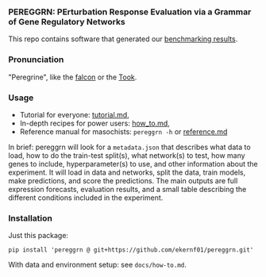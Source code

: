 ### PEREGGRN: PErturbation Response Evaluation via a Grammar of Gene Regulatory Networks

This repo contains software that generated our [benchmarking results](https://github.com/ekernf01/perturbation_benchmarking).

### Pronunciation

"Peregrine", like the [falcon](https://en.wikipedia.org/wiki/Peregrine_falcon) or the [Took](https://en.wikipedia.org/wiki/Pippin_Took).

### Usage

- Tutorial for everyone: [tutorial.md](https://github.com/ekernf01/pereggrn/blob/main/docs/tutorial.md),
- In-depth recipes for power users: [how_to.md](https://github.com/ekernf01/pereggrn/blob/main/docs/how_to.md),
- Reference manual for masochists: `pereggrn -h` or [reference.md](https://github.com/ekernf01/pereggrn/blob/main/docs/reference.md)

In brief: pereggrn will look for a `metadata.json` that describes what data to load, how to do the train-test split(s), what network(s) to test, how many genes to include, hyperparameter(s) to use, and other information about the experiment. It will load in data and networks, split the data, train models, make predictions, and score the predictions. The main outputs are full expression forecasts, evaluation results, and a small table describing the different conditions included in the experiment.

### Installation

Just this package:

`pip install 'pereggrn @ git+https://github.com/ekernf01/pereggrn.git'`

With data and environment setup: see `docs/how-to.md`. 
